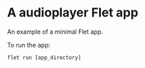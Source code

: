 # A audioplayer Flet app

An example of a minimal Flet app.

To run the app:

```
flet run [app_directory]
```